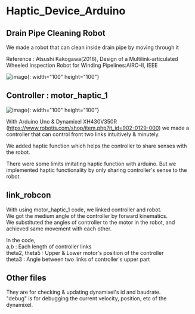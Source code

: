# Haptic_Device_Arduino

## Drain Pipe Cleaning Robot

We made a robot that can clean inside drain pipe by moving through it

Reference : Atsushi Kakogawa(2016), Design of a Multilink-articulated Wheeled Inspection Robot for Winding Pipelines:AIRO-Ⅱ, IEEE

![image](https://user-images.githubusercontent.com/86711384/185090482-feae1dd0-aaf1-4dd9-bba4-3ca795b865d5.png){: width="100" height="100"}

## Controller : motor_haptic_1
![image](https://user-images.githubusercontent.com/86711384/185094723-173a92b6-c9d8-4331-bbb4-4b33bd3f4b2e.png){: width="100" height="100"}
   
With Arduino Uno & Dynamixel XH430V350R (https://www.robotis.com/shop/item.php?it_id=902-0129-000)
we made a controller that can control front two links intuitively & minutely.   
   
We added haptic function which helps the controller to share senses with the robot.   
   
There were some limits imitating haptic function with arduino. 
But we implemented haptic functionality by only sharing controller's sense to the robot. 
   
## link_robcon
With using motor_haptic_1 code, we linked controller and robot.   
We got the medium angle of the controller by forward kinematics.   
We substituted the angles of controller to the motor in the robot, and achieved same movement with each other.   
   
In the code,   
a,b : Each length of controller links   
theta2, theta5 : Upper & Lower motor's position of the controller   
theta3 : Angle between two links of controller's upper part   

## Other files
They are for checking & updating dynamixel's id and baudrate.   
"debug" is for debugging the current velocity, position, etc of the dynamixel.   

